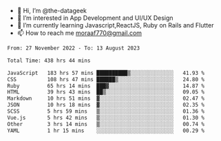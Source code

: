 - 👋 Hi, I’m @the-datageek
- 👀 I’m interested in App Development and UI/UX Design
- 🌱 I’m currently learning Javascript,ReactJS, Ruby on Rails and Flutter
- 📫 How to reach me moraaf770@gmail.com

<!---
the-datageek/the-datageek is a ✨ special ✨ repository because its `README.md` (this file) appears on your GitHub profile.
You can click the Preview link to take a look at your changes.
--->
<!--START_SECTION:waka-->

```txt
From: 27 November 2022 - To: 13 August 2023

Total Time: 438 hrs 44 mins

JavaScript   183 hrs 57 mins ██████████▒░░░░░░░░░░░░░░   41.93 %
CSS          108 hrs 47 mins ██████▒░░░░░░░░░░░░░░░░░░   24.80 %
Ruby         65 hrs 14 mins  ███▓░░░░░░░░░░░░░░░░░░░░░   14.87 %
HTML         39 hrs 43 mins  ██▒░░░░░░░░░░░░░░░░░░░░░░   09.05 %
Markdown     10 hrs 51 mins  ▓░░░░░░░░░░░░░░░░░░░░░░░░   02.47 %
JSON         10 hrs 18 mins  ▓░░░░░░░░░░░░░░░░░░░░░░░░   02.35 %
SCSS         5 hrs 59 mins   ▒░░░░░░░░░░░░░░░░░░░░░░░░   01.36 %
Vue.js       5 hrs 42 mins   ▒░░░░░░░░░░░░░░░░░░░░░░░░   01.30 %
Other        3 hrs 14 mins   ▒░░░░░░░░░░░░░░░░░░░░░░░░   00.74 %
YAML         1 hr 15 mins    ░░░░░░░░░░░░░░░░░░░░░░░░░   00.29 %
```

<!--END_SECTION:waka-->
